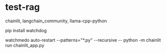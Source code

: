 # test-rag
chainlit, langchain_community, llama-cpp-python

pip install watchdog 

watchmedo auto-restart --patterns="*.py" --recursive -- python -m chainlit run chainlit_app.py
